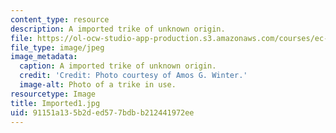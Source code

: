 ```yaml
---
content_type: resource
description: A imported trike of unknown origin.
file: https://ol-ocw-studio-app-production.s3.amazonaws.com/courses/ec-721-wheelchair-design-in-developing-countries-spring-2009/91151a135b2ded577bdbb212441972ee_Imported1.jpg
file_type: image/jpeg
image_metadata:
  caption: A imported trike of unknown origin.
  credit: 'Credit: Photo courtesy of Amos G. Winter.'
  image-alt: Photo of a trike in use.
resourcetype: Image
title: Imported1.jpg
uid: 91151a13-5b2d-ed57-7bdb-b212441972ee
---
```

